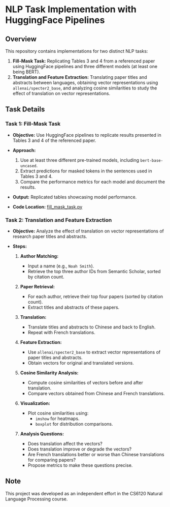 # NLP Task Implementation with HuggingFace Pipelines

## Overview

This repository contains implementations for two distinct NLP tasks:

1. **Fill-Mask Task:** Replicating Tables 3 and 4 from a referenced paper using HuggingFace pipelines and three different models (at least one being BERT).
2. **Translation and Feature Extraction:** Translating paper titles and abstracts between languages, obtaining vector representations using `allenai/specter2_base`, and analyzing cosine similarities to study the effect of translation on vector representations.

## Task Details

### Task 1: Fill-Mask Task

- **Objective:**
  Use HuggingFace pipelines to replicate results presented in Tables 3 and 4 of the referenced paper.

- **Approach:**
  1. Use at least three different pre-trained models, including `bert-base-uncased`.
  2. Extract predictions for masked tokens in the sentences used in Tables 3 and 4.
  3. Compare the performance metrics for each model and document the results.

- **Output:**
  Replicated tables showcasing model performance.

- **Code Location:**
  [fill_mask_task.py](fill_mask_task.py)

### Task 2: Translation and Feature Extraction

- **Objective:**
  Analyze the effect of translation on vector representations of research paper titles and abstracts.

- **Steps:**

  1. **Author Matching:**
      - Input a name (e.g., `Noah Smith`).
      - Retrieve the top three author IDs from Semantic Scholar, sorted by citation count.
  
  2. **Paper Retrieval:**
      - For each author, retrieve their top four papers (sorted by citation count).
      - Extract titles and abstracts of these papers.

  3. **Translation:**
      - Translate titles and abstracts to Chinese and back to English.
      - Repeat with French translations.

  4. **Feature Extraction:**
      - Use `allenai/specter2_base` to extract vector representations of paper titles and abstracts.
      - Obtain vectors for original and translated versions.

  5. **Cosine Similarity Analysis:**
      - Compute cosine similarities of vectors before and after translation.
      - Compare vectors obtained from Chinese and French translations.

  6. **Visualization:**
      - Plot cosine similarities using:
        - `imshow` for heatmaps.
        - `boxplot` for distribution comparisons.

  7. **Analysis Questions:**
      - Does translation affect the vectors?
      - Does translation improve or degrade the vectors?
      - Are French translations better or worse than Chinese translations for comparing papers?
      - Propose metrics to make these questions precise.

## Note

This project was developed as an independent effort in the CS6120 Natural Language Processing course. 
